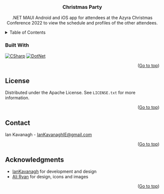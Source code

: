 <!-- Improved compatibility of Go to top link: See: https://github.com/othneildrew/Best-README-Template/pull/73 -->
<a name="readme-top"></a>

<!-- PROJECT SHIELDS -->

<!-- PROJECT LOGO -->
<br />
<!--
<div align="center">
  <a href="https://github.com/IKavanagh/ChristmasParty">
    <img src="images/logo.png" alt="Logo" width="80" height="80">
  </a>
-->
<h3 align="center">Christmas Party</h3>

  <p align="center">
    .NET MAUI Android and iOS app for attendees at the Azyra Christmas Conference 2022 to view the schedule and profiles of the other attendees.
  </p>
</div>



<!-- TABLE OF CONTENTS -->
<details>
  <summary>Table of Contents</summary>
  <ol>
    <!--
    <li>
      <a href="#about-the-project">About The Project</a>
      <ul>
    -->
        <li><a href="#built-with">Built With</a></li>
    <!--
      </ul>
    </li>
    -->
    <!--
    <li>
      <a href="#getting-started">Getting Started</a>
      <ul>
        <li><a href="#prerequisites">Prerequisites</a></li>
        <li><a href="#installation">Installation</a></li>
      </ul>
    </li>
    -->
    <!--
    <li><a href="#roadmap">Roadmap</a></li>
    -->
    <li><a href="#license">License</a></li>
    <li><a href="#contact">Contact</a></li>
    <li><a href="#acknowledgments">Acknowledgments</a></li>
  </ol>
</details>


<!-- ABOUT THE PROJECT -->
<!--
## About The Project

[![Azyra Christmas Party][product-screenshot]](https://azyra.com)

<p align="right">(<a href="#readme-top">Go to top</a>)</p>
-->

### Built With

[![CSharp][CSharp]][CSharp-url]
[![DotNet][DotNet]][DotNet-url]

<p align="right">(<a href="#readme-top">Go to top</a>)</p>

<!-- GETTING STARTED -->
<!--
## Getting Started

This is an example of how you may give instructions on setting up your project locally.
To get a local copy up and running follow these simple example steps.

### Prerequisites



### Installation


<p align="right">(<a href="#readme-top">Go to top</a>)</p>
-->

<!-- ROADMAP -->
<!--
## Roadmap

- [ ] Feature 1
- [ ] Feature 2
- [ ] Feature 3
    - [ ] Nested Feature

See the [open issues](https://github.com/IKavanagh/ChristmasParty/issues) for a full list of proposed features (and known issues).

<p align="right">(<a href="#readme-top">Go to top</a>)</p>
-->

<!-- LICENSE -->
## License

Distributed under the Apache License. See `LICENSE.txt` for more information.

<p align="right">(<a href="#readme-top">Go to top</a>)</p>

<!-- CONTACT -->
## Contact

Ian Kavanagh - <a href="mailto:&#105;&#097;&#110;&#107;&#097;&#118;&#097;&#110;&#097;&#103;&#104;&#105;&#101;&#064;&#103;&#109;&#097;&#105;&#108;&#046;&#099;&#111;&#109;">IanKavanaghIE@gmail.com</a>

<p align="right">(<a href="#readme-top">Go to top</a>)</p>

<!-- ACKNOWLEDGMENTS -->
## Acknowledgments

* [IanKavanagh](https://github.com/IKavanagh) for development and design
* [Ali Ryan](https://www.linkedin.com/in/alison-ryan-6922a2191/) for design, icons and images

<p align="right">(<a href="#readme-top">Go to top</a>)</p>

<!-- MARKDOWN LINKS & IMAGES -->
<!-- https://www.markdownguide.org/basic-syntax/#reference-style-links -->
[product-screenshot]: images/screenshot.png

[CSharp]: https://img.shields.io/badge/C%23-239120?style=for-the-badge&logo=csharp&logoColor=white
[CSharp-url]: https://learn.microsoft.com/en-us/dotnet/csharp/
[DotNet]: https://img.shields.io/badge/.NET%20MAUI-512BD4?style=for-the-badge&logo=.net&logoColor=white
[DotNet-url]: https://dot.net/
